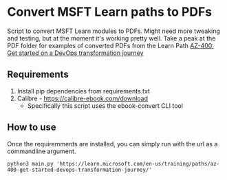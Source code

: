 # Convert MSFT Learn paths to PDFs

Script to convert MSFT Learn modules to PDFs. Might need more tweaking and testing, but at the moment it's working pretty well. Take a peak at the PDF folder for examples of converted PDFs from the Learn Path [AZ-400: Get started on a DevOps transformation journey](https://learn.microsoft.com/en-us/training/paths/az-400-get-started-devops-transformation-journey/)

## Requirements
1. Install pip dependencies from requirements.txt
2. Calibre - https://calibre-ebook.com/download
    - Specifically this script uses the ebook-convert CLI tool

## How to use
Once the requiremments are installed, you can simply run with the url as a commandline argument.

```
python3 main.py 'https://learn.microsoft.com/en-us/training/paths/az-400-get-started-devops-transformation-journey/'
```